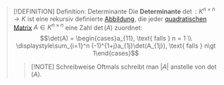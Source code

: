 > [!DEFINITION] Definition: Determinante
> Die **Determinante** $\det: K^{n\times n}\to K$ ist eine rekursiv definierte [Abbildung](../../../../Mengenlehre/Abbildungen/Abbildung.md), die jeder [quadratischen Matrix](../../Matrix.md) $A\in K^{n\times n}$ eine Zahl $\det (A)$ zuordnet:
> $$\det(A) = \begin{cases}a_{11}, \text{ falls } n = 1 \\ \displaystyle\sum_{i=1}^n (-1)^{1+j}a_{1j}\det(A_{1j}), \text{ falls } n\gt 1\end{cases}$$
> > [!NOTE] Schreibweise
> > Oftmals schreibt man $|A|$ anstelle von $\det (A)$.